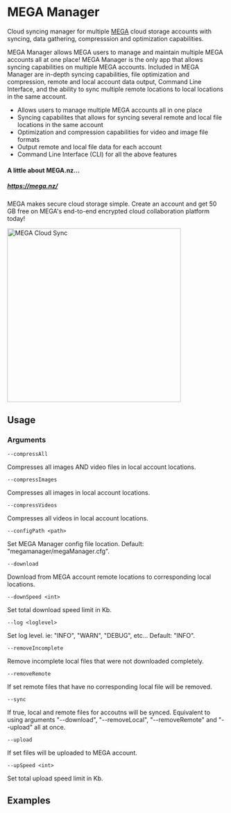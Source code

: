 # MEGA Manager
Cloud syncing manager for multiple <a href="https://mega.nz/">MEGA</a> cloud storage accounts with syncing, data gathering, compresssion and optimization capabilities. 

MEGA Manager allows MEGA users to manage and maintain multiple MEGA accounts all at one place! MEGA Manager is the only app that allows syncing capabilities on multiple MEGA accounts. Included in MEGA Manager are in-depth syncing capabilities, file optimization and compression, remote and local account data output, Command Line Interface, and the ability to sync multiple remote locations to local locations in the same account.

* Allows users to manage multiple MEGA accounts all in one place
* Syncing capabilites that allows for syncing several remote and local file locations in the same account
* Optimization and compression capabilities for video and image file formats
* Output remote and local file data for each account
* Command Line Interface (CLI) for all the above features

#### A little about MEGA.nz...
##### <a href="https://mega.nz/">https://mega.nz/</a>
MEGA makes secure cloud storage simple. Create an account and get 50 GB free on MEGA's end-to-end encrypted cloud collaboration platform today!

<img src="http://cdn2.ubergizmo.com/wp-content/uploads/2013/11/mega-launch.png" alt="MEGA Cloud Sync" height="400">


## Usage
### Arguments
`--compressAll`

Compresses all images AND video files in local account locations.

`--compressImages`

Compresses all images in local account locations.

`--compressVideos`

Compresses all videos in local account locations.

`--configPath <path>`

Set MEGA Manager config file location. Default: "megamanager/megaManager.cfg".

`--download`

Download from MEGA account remote locations to corresponding local locations.

`--downSpeed <int>`

Set total download speed limit in Kb.

`--log <loglevel>`

Set log level. ie: "INFO", "WARN", "DEBUG", etc... Default: "INFO".

`--removeIncomplete`

Remove incomplete local files that were not downloaded completely.

`--removeRemote`

If set remote files that have no corresponding local file will be removed.

`--sync`

If true, local and remote files for accoutns will be synced. Equivalent to using arguments "--download", "--removeLocal", "--removeRemote" and "--upload" all at once.

`--upload`

If set files will be uploaded to MEGA account.

`--upSpeed <int>`

Set total upload speed limit in Kb.


## Examples





